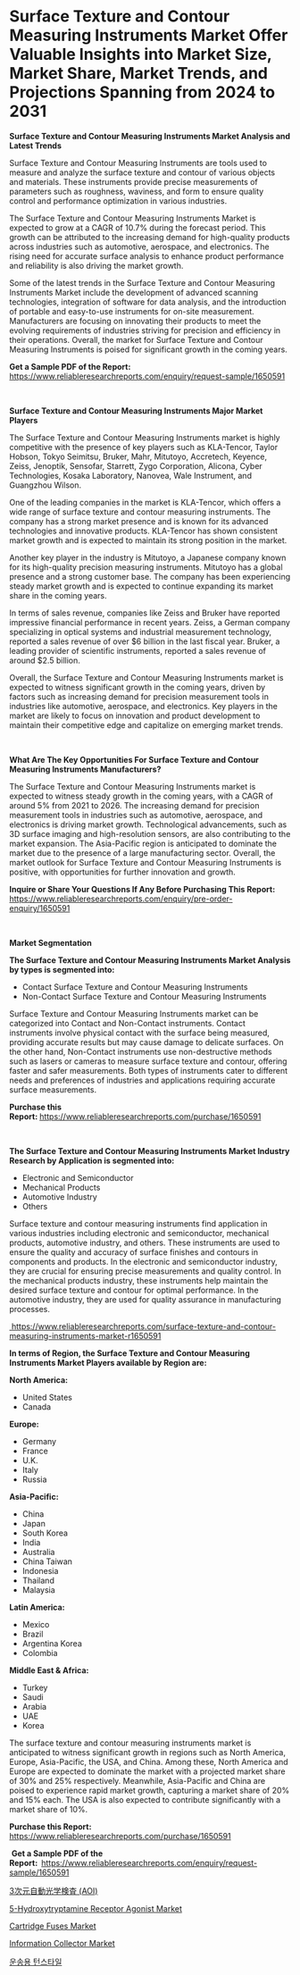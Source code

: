 <p><h1>Surface Texture and Contour Measuring Instruments Market Offer Valuable Insights into Market Size, Market Share, Market Trends, and Projections Spanning from 2024 to 2031</h1></p><p><strong>Surface Texture and Contour Measuring Instruments Market Analysis and Latest Trends</strong></p>
<p><p>Surface Texture and Contour Measuring Instruments are tools used to measure and analyze the surface texture and contour of various objects and materials. These instruments provide precise measurements of parameters such as roughness, waviness, and form to ensure quality control and performance optimization in various industries.</p><p>The Surface Texture and Contour Measuring Instruments Market is expected to grow at a CAGR of 10.7% during the forecast period. This growth can be attributed to the increasing demand for high-quality products across industries such as automotive, aerospace, and electronics. The rising need for accurate surface analysis to enhance product performance and reliability is also driving the market growth.</p><p>Some of the latest trends in the Surface Texture and Contour Measuring Instruments Market include the development of advanced scanning technologies, integration of software for data analysis, and the introduction of portable and easy-to-use instruments for on-site measurement. Manufacturers are focusing on innovating their products to meet the evolving requirements of industries striving for precision and efficiency in their operations. Overall, the market for Surface Texture and Contour Measuring Instruments is poised for significant growth in the coming years.</p></p>
<p><strong>Get a Sample PDF of the Report:&nbsp;</strong> <a href="https://www.reliableresearchreports.com/enquiry/request-sample/1650591">https://www.reliableresearchreports.com/enquiry/request-sample/1650591</a></p>
<p>&nbsp;</p>
<p><strong>Surface Texture and Contour Measuring Instruments Major Market Players</strong></p>
<p><p>The Surface Texture and Contour Measuring Instruments market is highly competitive with the presence of key players such as KLA-Tencor, Taylor Hobson, Tokyo Seimitsu, Bruker, Mahr, Mitutoyo, Accretech, Keyence, Zeiss, Jenoptik, Sensofar, Starrett, Zygo Corporation, Alicona, Cyber Technologies, Kosaka Laboratory, Nanovea, Wale Instrument, and Guangzhou Wilson.</p><p>One of the leading companies in the market is KLA-Tencor, which offers a wide range of surface texture and contour measuring instruments. The company has a strong market presence and is known for its advanced technologies and innovative products. KLA-Tencor has shown consistent market growth and is expected to maintain its strong position in the market.</p><p>Another key player in the industry is Mitutoyo, a Japanese company known for its high-quality precision measuring instruments. Mitutoyo has a global presence and a strong customer base. The company has been experiencing steady market growth and is expected to continue expanding its market share in the coming years.</p><p>In terms of sales revenue, companies like Zeiss and Bruker have reported impressive financial performance in recent years. Zeiss, a German company specializing in optical systems and industrial measurement technology, reported a sales revenue of over $6 billion in the last fiscal year. Bruker, a leading provider of scientific instruments, reported a sales revenue of around $2.5 billion.</p><p>Overall, the Surface Texture and Contour Measuring Instruments market is expected to witness significant growth in the coming years, driven by factors such as increasing demand for precision measurement tools in industries like automotive, aerospace, and electronics. Key players in the market are likely to focus on innovation and product development to maintain their competitive edge and capitalize on emerging market trends.</p></p>
<p>&nbsp;</p>
<p><strong>What Are The Key Opportunities For Surface Texture and Contour Measuring Instruments Manufacturers?</strong></p>
<p><p>The Surface Texture and Contour Measuring Instruments market is expected to witness steady growth in the coming years, with a CAGR of around 5% from 2021 to 2026. The increasing demand for precision measurement tools in industries such as automotive, aerospace, and electronics is driving market growth. Technological advancements, such as 3D surface imaging and high-resolution sensors, are also contributing to the market expansion. The Asia-Pacific region is anticipated to dominate the market due to the presence of a large manufacturing sector. Overall, the market outlook for Surface Texture and Contour Measuring Instruments is positive, with opportunities for further innovation and growth.</p></p>
<p><strong>Inquire or Share Your Questions If Any Before Purchasing This Report:</strong> <a href="https://www.reliableresearchreports.com/enquiry/pre-order-enquiry/1650591">https://www.reliableresearchreports.com/enquiry/pre-order-enquiry/1650591</a></p>
<p>&nbsp;</p>
<p><strong>Market Segmentation</strong></p>
<p><strong>The Surface Texture and Contour Measuring Instruments Market Analysis by types is segmented into:</strong></p>
<p><ul><li>Contact Surface Texture and Contour Measuring Instruments</li><li>Non-Contact Surface Texture and Contour Measuring Instruments</li></ul></p>
<p><p>Surface Texture and Contour Measuring Instruments market can be categorized into Contact and Non-Contact instruments. Contact instruments involve physical contact with the surface being measured, providing accurate results but may cause damage to delicate surfaces. On the other hand, Non-Contact instruments use non-destructive methods such as lasers or cameras to measure surface texture and contour, offering faster and safer measurements. Both types of instruments cater to different needs and preferences of industries and applications requiring accurate surface measurements.</p></p>
<p><strong>Purchase this Report:&nbsp;</strong><a href="https://www.reliableresearchreports.com/purchase/1650591">https://www.reliableresearchreports.com/purchase/1650591</a></p>
<p>&nbsp;</p>
<p><strong>The Surface Texture and Contour Measuring Instruments Market Industry Research by Application is segmented into:</strong></p>
<p><ul><li>Electronic and Semiconductor</li><li>Mechanical Products</li><li>Automotive Industry</li><li>Others</li></ul></p>
<p><p>Surface texture and contour measuring instruments find application in various industries including electronic and semiconductor, mechanical products, automotive industry, and others. These instruments are used to ensure the quality and accuracy of surface finishes and contours in components and products. In the electronic and semiconductor industry, they are crucial for ensuring precise measurements and quality control. In the mechanical products industry, these instruments help maintain the desired surface texture and contour for optimal performance. In the automotive industry, they are used for quality assurance in manufacturing processes.</p></p>
<p><a href="https://www.reliableresearchreports.com/surface-texture-and-contour-measuring-instruments-market-r1650591">&nbsp;https://www.reliableresearchreports.com/surface-texture-and-contour-measuring-instruments-market-r1650591</a></p>
<p><strong>In terms of Region, the Surface Texture and Contour Measuring Instruments Market Players available by Region are:</strong></p>
<p>
    <p> <strong> North America: </strong>
        <ul>
            <li>United States</li>
            <li>Canada</li>
        </ul>
        </p> 
    <p> <strong> Europe: </strong>
        <ul>
            <li>Germany</li>
            <li>France</li>
            <li>U.K.</li>
            <li>Italy</li>
            <li>Russia</li>
        </ul>
        </p> 
    <p> <strong> Asia-Pacific: </strong>
        <ul>
            <li>China</li>
            <li>Japan</li>
            <li>South Korea</li>
            <li>India</li>
            <li>Australia</li>
            <li>China Taiwan</li>
            <li>Indonesia</li>
            <li>Thailand</li>
            <li>Malaysia</li>
        </ul>
        </p> 
    <p> <strong> Latin America: </strong>
        <ul>
            <li>Mexico</li>
            <li>Brazil</li>
            <li>Argentina Korea</li>
            <li>Colombia</li>
        </ul>
        </p> 
    <p> <strong> Middle East & Africa: </strong>
        <ul>
            <li>Turkey</li>
            <li>Saudi</li>
            <li>Arabia</li>
            <li>UAE</li>
            <li>Korea</li>
        </ul>
    </p>
    </p>
<p><p>The surface texture and contour measuring instruments market is anticipated to witness significant growth in regions such as North America, Europe, Asia-Pacific, the USA, and China. Among these, North America and Europe are expected to dominate the market with a projected market share of 30% and 25% respectively. Meanwhile, Asia-Pacific and China are poised to experience rapid market growth, capturing a market share of 20% and 15% each. The USA is also expected to contribute significantly with a market share of 10%.</p></p>
<p><strong>Purchase this Report: </strong><a href="https://www.reliableresearchreports.com/purchase/1650591">https://www.reliableresearchreports.com/purchase/1650591</a></p>
<p>&nbsp;<strong>Get a Sample PDF of the Report:&nbsp;&nbsp;</strong><a href="https://www.reliableresearchreports.com/enquiry/request-sample/1650591">https://www.reliableresearchreports.com/enquiry/request-sample/1650591</a></p>
<p><strong></strong></p>
<p><p><a href="https://github.com/gfggqjbfys368009/Market-Research-Report-List-2/blob/main/309276394350.md">3次元自動光学検査 (AOI)</a></p><p><a href="https://github.com/LaceyZemlak1/Market-Research-Report-List-1/blob/main/5-hydroxytryptamine-receptor-agonist-market.md">5-Hydroxytryptamine Receptor Agonist Market</a></p><p><a href="https://issuu.com/reportprime-2/docs/cartridge-fuses-market-size-2030.pptx">Cartridge Fuses Market</a></p><p><a href="https://issuu.com/reportprime-2/docs/information-collector-market-size-2030.pptx">Information Collector Market</a></p><p><a href="https://github.com/vsoq0zknh59/Market-Research-Report-List-2/blob/main/878085786007.md">운송용 턴스타일</a></p></p>